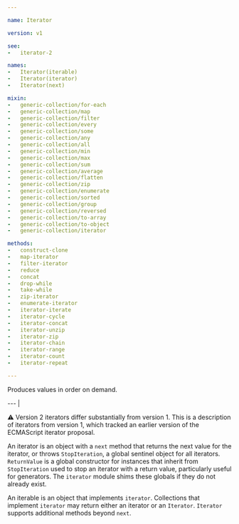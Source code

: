 ```yaml
---

name: Iterator

version: v1

see:
-   iterator-2

names:
-   Iterator(iterable)
-   Iterator(iterator)
-   Iterator(next)

mixin:
-   generic-collection/for-each
-   generic-collection/map
-   generic-collection/filter
-   generic-collection/every
-   generic-collection/some
-   generic-collection/any
-   generic-collection/all
-   generic-collection/min
-   generic-collection/max
-   generic-collection/sum
-   generic-collection/average
-   generic-collection/flatten
-   generic-collection/zip
-   generic-collection/enumerate
-   generic-collection/sorted
-   generic-collection/group
-   generic-collection/reversed
-   generic-collection/to-array
-   generic-collection/to-object
-   generic-collection/iterator

methods:
-   construct-clone
-   map-iterator
-   filter-iterator
-   reduce
-   concat
-   drop-while
-   take-while
-   zip-iterator
-   enumerate-iterator
-   iterator-iterate
-   iterator-cycle
-   iterator-concat
-   iterator-unzip
-   iterator-zip
-   iterator-chain
-   iterator-range
-   iterator-count
-   iterator-repeat

---
```


Produces values in order on demand.

--- |

:warning: Version 2 iterators differ substantially from version 1.
This is a description of iterators from version 1, which tracked an earlier
version of the ECMAScript iterator proposal.

An iterator is an object with a `next` method that returns the next value for
the iterator, or throws `StopIteration`, a global sentinel object for all
iterators.
`ReturnValue` is a global constructor for instances that inherit from
`StopIteration` used to stop an iterator with a return value, particularly
useful for generators.
The `iterator` module shims these globals if they do not already exist.

An iterable is an object that implements `iterator`.
Collections that implement `iterator` may return either an iterator or an
`Iterator`.
`Iterator` supports additional methods beyond `next`.

